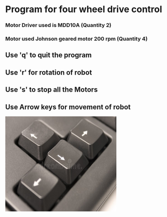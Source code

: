 # Program for four wheel drive control

### Motor Driver used is MDD10A (Quantity 2)

### Motor used Johnson geared motor 200 rpm (Quantity 4)

## Use 'q' to quit the program
## Use 'r' for rotation of robot
## Use 's' to stop all the Motors
## Use Arrow keys for movement of robot

<img src=Gif/arrow.jpg width=350 height=300>

[](https://github.com/harshthorwat/LawnMover/blob/master/Motor/Gif/MotorDemo.gif)


